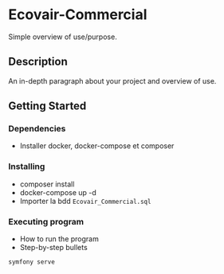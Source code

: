 # Ecovair-Commercial

Simple overview of use/purpose.

## Description

An in-depth paragraph about your project and overview of use.

## Getting Started

### Dependencies

* Installer docker, docker-compose et composer


### Installing

* composer install
* docker-compose up -d
* Importer la bdd `Ecovair_Commercial.sql`

### Executing program

* How to run the program
* Step-by-step bullets
```
symfony serve
```

